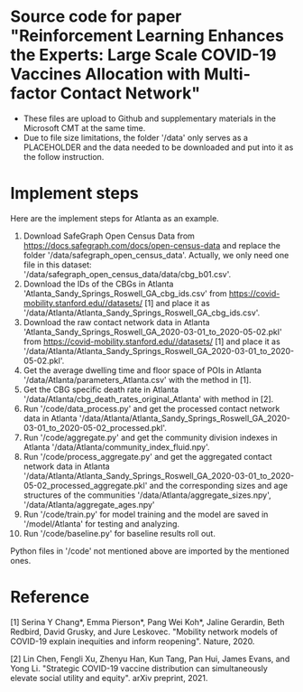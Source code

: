 # Source code for paper "Reinforcement Learning Enhances the Experts: Large Scale COVID-19 Vaccines Allocation with Multi-factor Contact Network"

- These files are upload to Github and supplementary materials in the Microsoft CMT at the same time.
- Due to file size limitations, the folder '/data' only serves as a PLACEHOLDER and the data needed to be downloaded and put into it as the follow instruction.

# Implement steps
Here are the implement steps for Atlanta as an example.
1. Download SafeGraph Open Census Data from https://docs.safegraph.com/docs/open-census-data and replace the folder '/data/safegraph_open_census_data'. Actually, we only need one file in this dataset: '/data/safegraph_open_census_data/data/cbg_b01.csv'.
2. Download the IDs of the CBGs in Atlanta 'Atlanta_Sandy_Springs_Roswell_GA_cbg_ids.csv' from https://covid-mobility.stanford.edu//datasets/ [1] and place it as '/data/Atlanta/Atlanta_Sandy_Springs_Roswell_GA_cbg_ids.csv'.
3. Download the raw contact network data in Atlanta 'Atlanta_Sandy_Springs_Roswell_GA_2020-03-01_to_2020-05-02.pkl' from https://covid-mobility.stanford.edu//datasets/ [1] and place it as '/data/Atlanta/Atlanta_Sandy_Springs_Roswell_GA_2020-03-01_to_2020-05-02.pkl'.
4. Get the average dwelling time and floor space of POIs in Atlanta '/data/Atlanta/parameters_Atlanta.csv' with the method in [1].
5. Get the CBG specific death rate in Atlanta '/data/Atlanta/cbg_death_rates_original_Atlanta' with method in [2].
6. Run '/code/data_process.py' and get the processed contact network data in Atlanta '/data/Atlanta/Atlanta_Sandy_Springs_Roswell_GA_2020-03-01_to_2020-05-02_processed.pkl'.
7. Run '/code/aggregate.py' and get the community division indexes in Atlanta '/data/Atlanta/community_index_fluid.npy'.
8. Run '/code/process_aggregate.py' and get the aggregated contact network data in Atlanta '/data/Atlanta/Atlanta_Sandy_Springs_Roswell_GA_2020-03-01_to_2020-05-02_processed_aggregate.pkl' and the corresponding sizes and age structures of the communities '/data/Atlanta/aggregate_sizes.npy', '/data/Atlanta/aggregate_ages.npy'
9. Run '/code/train.py' for model training and the model are saved in '/model/Atlanta' for testing and analyzing.
10. Run '/code/baseline.py' for baseline results roll out.

Python files in '/code' not mentioned above are imported by the mentioned ones.

# Reference
[1] Serina Y Chang*, Emma Pierson*, Pang Wei Koh*, Jaline Gerardin, Beth Redbird, David Grusky, and Jure Leskovec. "Mobility network models of COVID-19 explain inequities and inform reopening". Nature, 2020.

[2] Lin Chen, Fengli Xu, Zhenyu Han, Kun Tang, Pan Hui, James Evans, and Yong Li. "Strategic COVID-19 vaccine distribution can simultaneously elevate social utility and equity". arXiv preprint, 2021.
